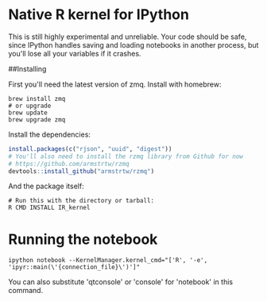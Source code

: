 # Native R kernel for IPython

This is still highly experimental and unreliable. Your code should be safe,
since IPython handles saving and loading notebooks in another process, but
you'll lose all your variables if it crashes.

##Installing

First you'll need the latest version of zmq. Install with homebrew:

```Shell
brew install zmq
# or upgrade
brew update
brew upgrade zmq
```

Install the dependencies:

```R
install.packages(c("rjson", "uuid", "digest"))
# You'll also need to install the rzmq library from Github for now
# https://github.com/armstrtw/rzmq
devtools::install_github("armstrtw/rzmq")
```

And the package itself:

```Shell
# Run this with the directory or tarball:
R CMD INSTALL IR_kernel
```

# Running the notebook

```Shell
ipython notebook --KernelManager.kernel_cmd="['R', '-e', 'ipyr::main(\'{connection_file}\')']"
```

You can also substitute 'qtconsole' or 'console' for 'notebook' in this command.

